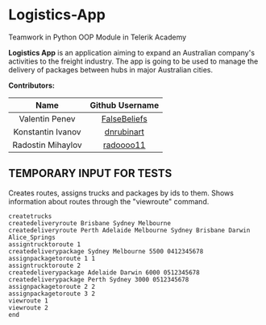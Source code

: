 # Logistics-App

Teamwork in Python OOP Module in Telerik Academy

**Logistics App** is an application aiming to expand an Australian company's activities to the freight industry. The app is going to be used to manage the delivery of packages between hubs in major Australian cities.

**Contributors:**

|       Name            |                   Github Username                 |
|:---------------------:|:-------------------------------------------------:|
| Valentin Penev        | [FalseBeliefs](https://github.com/FalseBeliefs)   |
| Konstantin Ivanov     | [dnrubinart](https://github.com/dnrubinart)       |
| Radostin Mihaylov     | [radoooo11](https://github.com/radoooo11)         |


## **TEMPORARY INPUT FOR TESTS**

Creates routes, assigns trucks and packages by ids to them. Shows information about routes through the "viewroute" command.
```
createtrucks
createdeliveryroute Brisbane Sydney Melbourne
createdeliveryroute Perth Adelaide Melbourne Sydney Brisbane Darwin Alice_Springs
assigntrucktoroute 1
createdeliverypackage Sydney Melbourne 5500 0412345678
assignpackagetoroute 1 1
assigntrucktoroute 2
createdeliverypackage Adelaide Darwin 6000 0512345678
createdeliverypackage Perth Sydney 3000 0512345678
assignpackagetoroute 2 2
assignpackagetoroute 3 2
viewroute 1
viewroute 2
end
```